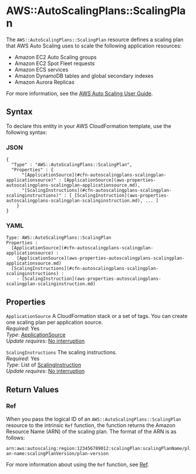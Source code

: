 # AWS::AutoScalingPlans::ScalingPlan<a name="aws-resource-autoscalingplans-scalingplan"></a>

The `AWS::AutoScalingPlans::ScalingPlan` resource defines a scaling plan that AWS Auto Scaling uses to scale the following application resources:
+ Amazon EC2 Auto Scaling groups
+ Amazon EC2 Spot Fleet requests 
+ Amazon ECS services
+ Amazon DynamoDB tables and global secondary indexes 
+ Amazon Aurora Replicas 

For more information, see the [AWS Auto Scaling User Guide](https://docs.aws.amazon.com/autoscaling/plans/userguide/what-is-aws-auto-scaling.html)\. 

## Syntax<a name="aws-resource-autoscalingplans-scalingplan-syntax"></a>

To declare this entity in your AWS CloudFormation template, use the following syntax:

### JSON<a name="aws-resource-autoscalingplans-scalingplan-syntax.json"></a>

```
{
  "Type" : "AWS::AutoScalingPlans::ScalingPlan",
  "Properties" : {
      "[ApplicationSource](#cfn-autoscalingplans-scalingplan-applicationsource)" : [ApplicationSource](aws-properties-autoscalingplans-scalingplan-applicationsource.md),
      "[ScalingInstructions](#cfn-autoscalingplans-scalingplan-scalinginstructions)" : [ [ScalingInstruction](aws-properties-autoscalingplans-scalingplan-scalinginstruction.md), ... ]
    }
}
```

### YAML<a name="aws-resource-autoscalingplans-scalingplan-syntax.yaml"></a>

```
Type: AWS::AutoScalingPlans::ScalingPlan
Properties : 
﻿  [ApplicationSource](#cfn-autoscalingplans-scalingplan-applicationsource) : 
    [ApplicationSource](aws-properties-autoscalingplans-scalingplan-applicationsource.md)
﻿  [ScalingInstructions](#cfn-autoscalingplans-scalingplan-scalinginstructions) : 
    - [ScalingInstruction](aws-properties-autoscalingplans-scalingplan-scalinginstruction.md)
```

## Properties<a name="aws-resource-autoscalingplans-scalingplan-properties"></a>

`ApplicationSource`  <a name="cfn-autoscalingplans-scalingplan-applicationsource"></a>
A CloudFormation stack or a set of tags\. You can create one scaling plan per application source\.  
*Required*: Yes  
*Type*: [ApplicationSource](aws-properties-autoscalingplans-scalingplan-applicationsource.md)  
*Update requires*: [No interruption](https://docs.aws.amazon.com/AWSCloudFormation/latest/UserGuide/using-cfn-updating-stacks-update-behaviors.html#update-no-interrupt)

`ScalingInstructions`  <a name="cfn-autoscalingplans-scalingplan-scalinginstructions"></a>
The scaling instructions\.  
*Required*: Yes  
*Type*: List of [ScalingInstruction](aws-properties-autoscalingplans-scalingplan-scalinginstruction.md)  
*Update requires*: [No interruption](https://docs.aws.amazon.com/AWSCloudFormation/latest/UserGuide/using-cfn-updating-stacks-update-behaviors.html#update-no-interrupt)

## Return Values<a name="aws-resource-autoscalingplans-scalingplan-return-values"></a>

### Ref<a name="aws-resource-autoscalingplans-scalingplan-return-values-ref"></a>

When you pass the logical ID of an `AWS::AutoScalingPlans::ScalingPlan` resource to the intrinsic `Ref` function, the function returns the Amazon Resource Name \(ARN\) of the scaling plan\. The format of the ARN is as follows:

`arn:aws:autoscaling:region:123456789012:scalingPlan:scalingPlanName/plan-name:scalingPlanVersion/plan-version `

For more information about using the `Ref` function, see [Ref](https://docs.aws.amazon.com/AWSCloudFormation/latest/UserGuide/intrinsic-function-reference-ref.html)\. 